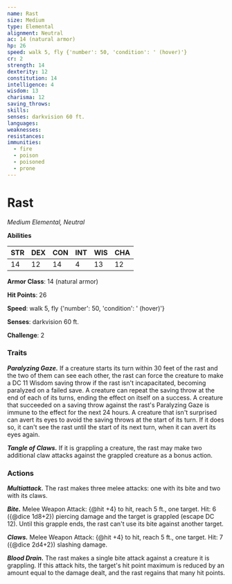 ```yaml
---
name: Rast
size: Medium
type: Elemental
alignment: Neutral
ac: 14 (natural armor)
hp: 26
speed: walk 5, fly {'number': 50, 'condition': ' (hover)'}
cr: 2
strength: 14
dexterity: 12
constitution: 14
intelligence: 4
wisdom: 13
charisma: 12
saving_throws:
skills:
senses: darkvision 60 ft.
languages:
weaknesses:
resistances:
immunities:
  - fire
  - poison
  - poisoned
  - prone
---
```


# Rast

*Medium Elemental, Neutral*

**Abilities**

| STR | DEX | CON | INT | WIS | CHA |
| --- | --- | --- | --- | --- | --- |
| 14 | 12 | 14 | 4 | 13 | 12 |

**Armor Class**: 14 (natural armor)

**Hit Points**: 26

**Speed**: walk 5, fly {'number': 50, 'condition': ' (hover)'}

**Senses**: darkvision 60 ft.

**Challenge**: 2

### Traits
***Paralyzing Gaze.*** If a creature starts its turn within 30 feet of the rast and the two of them can see each other, the rast can force the creature to make a DC 11 Wisdom saving throw if the rast isn't incapacitated, becoming paralyzed on a failed save. A creature can repeat the saving throw at the end of each of its turns, ending the effect on itself on a success. A creature that succeeded on a saving throw against the rast's Paralyzing Gaze is immune to the effect for the next 24 hours. A creature that isn't surprised can avert its eyes to avoid the saving throws at the start of its turn. If it does so, it can't see the rast until the start of its next turn, when it can avert its eyes again.

***Tangle of Claws.*** If it is grappling a creature, the rast may make two additional claw attacks against the grappled creature as a bonus action.

### Actions
***Multiattack.*** The rast makes three melee attacks: one with its bite and two with its claws.

***Bite.*** Melee Weapon Attack: {@hit +4} to hit, reach 5 ft., one target. Hit: 6 ({@dice 1d8+2}) piercing damage and the target is grappled (escape DC 12). Until this grapple ends, the rast can't use its bite against another target.

***Claws.*** Melee Weapon Attack: {@hit +4} to hit, reach 5 ft., one target. Hit: 7 ({@dice 2d4+2}) slashing damage.

***Blood Drain.*** The rast makes a single bite attack against a creature it is grappling. If this attack hits, the target's hit point maximum is reduced by an amount equal to the damage dealt, and the rast regains that many hit points.

